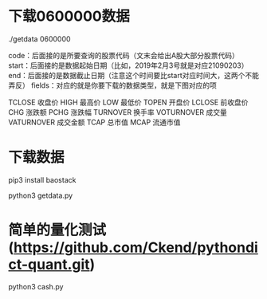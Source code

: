 # 下载0600000数据

./getdata 0600000

code：后面接的是所要查询的股票代码（文末会给出A股大部分股票代码）
start：后面接的是数据起始日期（比如，2019年2月3号就是对应21090203）
end：后面接的是数据截止日期（注意这个时间要比start对应时间大，这两个不能弄反）
fields：对应的就是你要下载的数据类型，就是下图对应的项

TCLOSE 收盘价
HIGH 最高价
LOW 最低价
TOPEN 开盘价
LCLOSE 前收盘价
CHG 涨跌额
PCHG 涨跌幅
TURNOVER   换手率
VOTURNOVER 成交量 
VATURNOVER 成交金额
TCAP  总市值
MCAP  流通市值



# 下载数据
pip3 install baostack

python3 getdata.py


# 简单的量化测试(https://github.com/Ckend/pythondict-quant.git)
python3 cash.py


